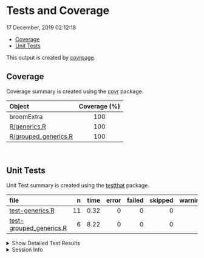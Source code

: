 Tests and Coverage
================
17 December, 2019 02:12:18

  - [Coverage](#coverage)
  - [Unit Tests](#unit-tests)

This output is created by
[covrpage](https://github.com/metrumresearchgroup/covrpage).

## Coverage

Coverage summary is created using the
[covr](https://github.com/r-lib/covr) package.

| Object                                           | Coverage (%) |
| :----------------------------------------------- | :----------: |
| broomExtra                                       |     100      |
| [R/generics.R](../R/generics.R)                  |     100      |
| [R/grouped\_generics.R](../R/grouped_generics.R) |     100      |

<br>

## Unit Tests

Unit Test summary is created using the
[testthat](https://github.com/r-lib/testthat) package.

| file                                                         |  n | time | error | failed | skipped | warning |
| :----------------------------------------------------------- | -: | ---: | ----: | -----: | ------: | ------: |
| [test-generics.R](testthat/test-generics.R)                  | 11 | 0.32 |     0 |      0 |       0 |       0 |
| [test-grouped\_generics.R](testthat/test-grouped_generics.R) |  6 | 8.22 |     0 |      0 |       0 |       0 |

<details closed>

<summary> Show Detailed Test Results </summary>

| file                                                             | context                 |           test            | status | n | time |
| :--------------------------------------------------------------- | :---------------------- | :-----------------------: | :----- | -: | ---: |
| [test-generics.R](testthat/test-generics.R#L13_L15)              | generics work           |      `tidy()` works       | PASS   | 5 | 0.20 |
| [test-generics.R](testthat/test-generics.R#L50_L52)              | generics work           |     `glance()` works      | PASS   | 3 | 0.05 |
| [test-generics.R](testthat/test-generics.R#L76_L78)              | generics work           |     `augment()` works     | PASS   | 3 | 0.07 |
| [test-grouped\_generics.R](testthat/test-grouped_generics.R#L20) | grouped\_generics works |  `grouped_tidy()` works   | PASS   | 2 | 2.77 |
| [test-grouped\_generics.R](testthat/test-grouped_generics.R#L50) | grouped\_generics works | `grouped_glance()` works  | PASS   | 2 | 2.46 |
| [test-grouped\_generics.R](testthat/test-grouped_generics.R#L79) | grouped\_generics works | `grouped_augment()` works | PASS   | 2 | 2.99 |

</details>

<details>

<summary> Session Info </summary>

| Field    | Value                            |
| :------- | :------------------------------- |
| Version  | R version 3.6.1 (2019-07-05)     |
| Platform | x86\_64-w64-mingw32/x64 (64-bit) |
| Running  | Windows 10 x64 (build 16299)     |
| Language | English\_United States           |
| Timezone | Europe/Berlin                    |

| Package  | Version |
| :------- | :------ |
| testthat | 2.3.1   |
| covr     | 3.4.0   |
| covrpage | 0.0.70  |

</details>

<!--- Final Status : pass --->
